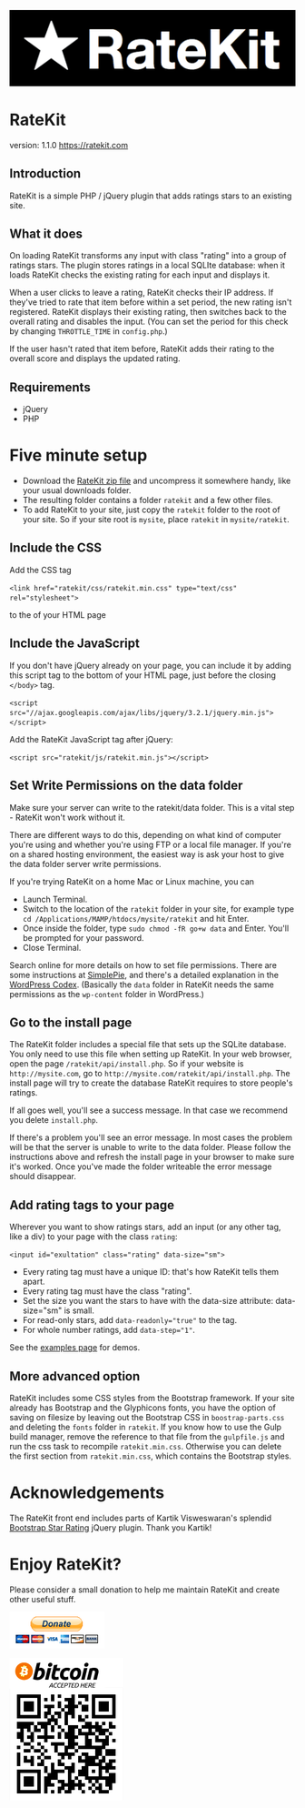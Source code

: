 [![RateKit](ratekit/img/ratekit-logo-520x138.gif)](https://ratekit.com/)

# RateKit
version: 1.1.0
https://ratekit.com

## Introduction

RateKit is a simple PHP / jQuery plugin that adds ratings stars to an existing site.

## What it does

On loading RateKit transforms any input with class "rating" into a group of ratings stars. The plugin stores ratings in a local SQLIte database: when it loads RateKit checks the existing rating for each input and displays it.

When a user clicks to leave a rating, RateKit checks their IP address. If they've tried to rate that item before within a set period, the new rating isn't registered. RateKit displays their existing rating, then switches back to the overall rating and disables the input. (You can set the period for this check by changing `THROTTLE_TIME` in `config.php`.)

If the user hasn't rated that item before, RateKit adds their rating to the overall score and displays the updated rating.

## Requirements

* jQuery
* PHP

# Five minute setup

* Download the [RateKit zip file](https://github.com/andfinally/ratekit/archive/master.zip) and uncompress it somewhere handy, like your usual downloads folder.
* The resulting folder contains a folder `ratekit` and a few other files.
* To add RateKit to your site, just copy the `ratekit` folder to the root of your site. So if your site root is `mysite`, place `ratekit` in `mysite/ratekit`.

## Include the CSS

Add the CSS tag

`<link href="ratekit/css/ratekit.min.css" type="text/css" rel="stylesheet">`

to the <head> of your HTML page

## Include the JavaScript

If you don't have jQuery already on your page, you can include it by adding this script tag to the bottom of your HTML page, just
before the closing `</body>` tag.

`<script src="//ajax.googleapis.com/ajax/libs/jquery/3.2.1/jquery.min.js"></script>`

Add the RateKit JavaScript tag after jQuery:

`<script src="ratekit/js/ratekit.min.js"></script>`

## Set Write Permissions on the data folder

Make sure your server can write to the ratekit/data folder. This is a vital step - RateKit won't work without it.

There are different ways to do this, depending on what kind of computer you're using and whether you're using FTP or a local file manager. If you're on a shared hosting environment, the easiest way is ask your host to give the data folder server write permissions.

If you're trying RateKit on a home Mac or Linux machine, you can

* Launch Terminal.
* Switch to the location of the `ratekit` folder in your site, for example type `cd /Applications/MAMP/htdocs/mysite/ratekit` and hit Enter.
* Once inside the folder, type `sudo chmod -fR go+w data` and Enter. You'll be prompted for your password.
* Close Terminal.

Search online for more details on how to set file permissions. There are some instructions at [SimplePie](http://simplepie.org/wiki/faq/file_permissions), and there's a detailed explanation in the [WordPress Codex](https://codex.wordpress.org/Changing_File_Permissions). (Basically the `data` folder in RateKit needs the same permissions as the `wp-content` folder in WordPress.)

## Go to the install page

The RateKit folder includes a special file that sets up the SQLite database. You only need to use this file when setting up RateKit. In your web browser, open the page `/ratekit/api/install.php`. So if your website is `http://mysite.com`, go to `http://mysite.com/ratekit/api/install.php`. The install page will try to create the database RateKit requires to store people's ratings. 

If all goes well, you'll see a success message. In that case we recommend you delete `install.php`.

If there's a problem you'll see an error message. In most cases the problem will be that the server is unable to write to the data folder. Please follow the instructions above and refresh the install page in your browser to make sure it's worked. Once you've made the folder writeable the error message should disappear.

## Add rating tags to your page

Wherever you want to show ratings stars, add an input (or any other tag, like a div) to your page with the class `rating`:

`<input id="exultation" class="rating" data-size="sm">`

* Every rating tag must have a unique ID: that's how RateKit tells them apart.
* Every rating tag must have the class "rating".
* Set the size you want the stars to have with the data-size attribute: data-size="sm" is small.
* For read-only stars, add `data-readonly="true"` to the tag.
* For whole number ratings, add `data-step="1"`.

See the [examples page](https://ratekit.com/examples) for demos.

## More advanced option

RateKit includes some CSS styles from the Bootstrap framework. If your site already has Bootstrap and the Glyphicons fonts, you have the option of saving on filesize by leaving out the Bootstrap CSS in `boostrap-parts.css` and deleting the `fonts` folder in `ratekit`. If you know how to use the Gulp build manager, remove the reference to that file from the `gulpfile.js` and run the css task to recompile `ratekit.min.css`. Otherwise you can delete the first section from `ratekit.min.css`, which contains the Bootstrap styles.

# Acknowledgements

The RateKit front end includes parts of Kartik Visweswaran's splendid [Bootstrap Star Rating](http://plugins.krajee.com/star-rating) jQuery plugin. Thank you Kartik!

# Enjoy RateKit?

Please consider a small donation to help me maintain RateKit and create other useful stuff.

[![Paypal](ratekit/img/paypal.png)](https://www.paypal.com/cgi-bin/webscr?cmd=_donations&business=andfinally%40gmail%2ecom&lc=GB&item_name=RateKit&currency_code=GBP&bn=PP%2dDonationsBF%3abtn_donateCC_LG%2egif%3aNonHosted)

![Bitcoin](ratekit/img/bitcoin.gif)
